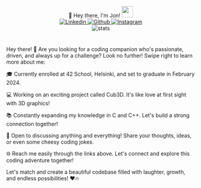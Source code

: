 <div align="center">
	👋 Hey there, I'm Jon!
	
	
	
<img src="https://media.giphy.com/media/hvRJCLFzcasrR4ia7z/giphy.gif" width="30px">
	<div id="badges">
		<a href="https://linkedin.com/in/jonni-le">
			<img alt="Linkedin" src="https://img.shields.io/badge/Linkedin-blue?style=for-the-badge&logo=linkedin&logoColor=white"/>
		</a>
		<a href="https://github.com/jontssu/">
			<img alt="Github" src="https://img.shields.io/badge/Github-black?style=for-the-badge&logo=github&logoColor=white"/>
		</a>
		<a href="https://www.instagram.com/jontssu/">
			<img alt="Instagram" src="https://img.shields.io/badge/Instagram-orange?style=for-the-badge&logo=instagram&logoColor=white"/>
		</a>
	</div>
	<img alt="stats" src="https://komarev.com/ghpvc/?username=jontssu&style=flat-square&color=blue"/>
	<h1>
</div>

Hey there! 👋 Are you looking for a coding companion who's passionate, driven, and always up for a challenge? Look no further! Swipe right to learn more about me:

🎓 Currently enrolled at 42 School, Helsinki, and set to graduate in February 2024.

💻 Working on an exciting project called Cub3D. It's like love at first sight with 3D graphics!

📚 Constantly expanding my knowledge in C and C++. Let's build a strong connection together!

💬 Open to discussing anything and everything! Share your thoughts, ideas, or even some cheesy coding jokes.

🌐 Reach me easily through the links above. Let's connect and explore this coding adventure together!

Let's match and create a beautiful codebase filled with laughter, growth, and endless possibilities! ❤️🔥
